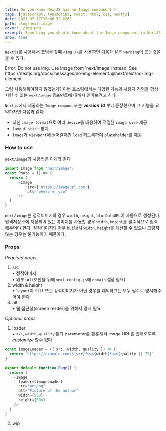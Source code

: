 ```yaml
---
title: Do you know NextJS has an Image component ?
tags: [javascript, typescript, react, html, css, nextjs]
date: 2023-07-17T16:46:32.226Z
path: blog/next-image
cover: ./img.png
excerpt: Something you should know about the Image component in NextJS
show: true
---
```


`Nextjs`를 사용해서 코딩을 할때 `<img />`를 사용하면 다음과 같은 `warning`이 뜨는것을 볼 수 있다.

<div class="quote">
Error: Do not use img. Use Image from 'next/image' instead. See https://nextjs.org/docs/messages/no-img-element.  @next/next/no-img-element
</div>

그럼 사용해줘야하지 않겠는가? 이번 포스팅에서는 다양한 기능과 사용자 경험을 향상시킬 수 있는 `next/image` 컴포넌트에 대해서 알아보려고 한다.  

`Nextjs`에서 제공하는 `Image component`는 _**version 10**_ 부터 등장했으며 그 기능을 요약하자면 다음과 같다. 
- 최신 `image format`으로 여러 `device`를 대응하여 적절한 `image size` 제공
- `layout shift` 방지 
- `image`가 `viewport`에 들어갈때만 `load` 되도록하며 `placeholder`를 제공 


### How to use
`next/image`의 사용법은 아래와 같다
```javascript
import Image from 'next/image';
const Photo = () => {
  return (
      <Image
          src={'https://imageurl.com'}
          alt="photo-of-you"
      />
  )
}
```

`next/image`는 정적이미지의 경우 `width`, `height`, `blurDataURL`이 자동으로 생성된다. 원격저장소에 저장되어 있는 이미지를 사용할 경우 `width`, `height`를 필수적으로 입력해주어야 한다. 정적이미지의 경우 `build`시 `width`, `height`를 계산할 수 있으나 그렇지 않는 경우는 불가능하기 때문이다.

### Props
_Required props_
1. src  
   • 정적이미지  
   • 외부 url (보안을 위해 `next.config.js`에 `domain` 설정 필요)  
2. width & height  
   • `layout`이 `fill` 또는 정적이미지가 아닌 경우를 제외하고는 모두 필수로 명시해주어야 한다  
3. alt  
   • 웹 접근성(screen reader)을 위해서 명시 필요

_Optional props_
1. loader  
   • `src`, `width`, `quality` 등의 parameter를 활용해서 image URL을 받아오도록 _customize_ 할수 있다  

```javascript
const imageLoader = ({ src, width, quality }) => {
  return `https://example.com/${src}?w=${width}&q=${quality || 75}`
}
 
export default function Page() {
  return (
    <Image
      loader={imageLoader}
      src="me.png"
      alt="Picture of the author"
      width={500}
      height={500}
    />
  )
}
```

2. wip

     